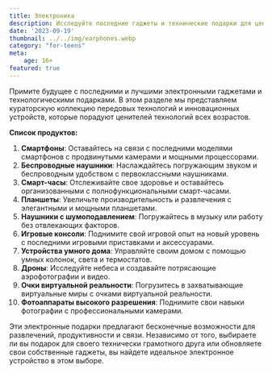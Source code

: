```yaml
---
title: Электроника
description: Исследуйте последние гаджеты и технические подарки для ценителей технологий.
date: '2023-09-19'
thumbnail: ../../img/earphones.webp
category: "for-teens"
meta:
    age: 16+
featured: true
---
```

Примите будущее с последними и лучшими электронными гаджетами и технологическими подарками. В этом разделе мы представляем кураторскую коллекцию передовых технологий и инновационных устройств, которые порадуют ценителей технологий всех возрастов.

**Список продуктов:**
1. **Смартфоны**: Оставайтесь на связи с последними моделями смартфонов с продвинутыми камерами и мощными процессорами.
2. **Беспроводные наушники**: Наслаждайтесь погружающим звуком и беспроводным удобством с первоклассными наушниками.
3. **Смарт-часы**: Отслеживайте свое здоровье и оставайтесь организованными с полнофункциональными смарт-часами.
4. **Планшеты**: Увеличьте производительность и развлечения с элегантными и мощными планшетами.
5. **Наушники с шумоподавлением**: Погружайтесь в музыку или работу без отвлекающих факторов.
6. **Игровые консоли**: Поднимите свой игровой опыт на новый уровень с последними игровыми приставками и аксессуарами.
7. **Устройства умного дома**: Управляйте своим домом с помощью умных колонок, света и термостатов.
8. **Дроны**: Исследуйте небеса и создавайте потрясающие аэрофотографии и видео.
9. **Очки виртуальной реальности**: Погрузитесь в захватывающие виртуальные миры с очками виртуальной реальности.
10. **Фотоаппараты высокого разрешения**: Поднимите свои навыки фотографии с профессиональными камерами.

Эти электронные подарки предлагают бесконечные возможности для развлечений, продуктивности и связи. Независимо от того, выбираете ли вы подарок для своего технически грамотного друга или обновляете свои собственные гаджеты, вы найдете идеальное электронное устройство в этом выборе.
